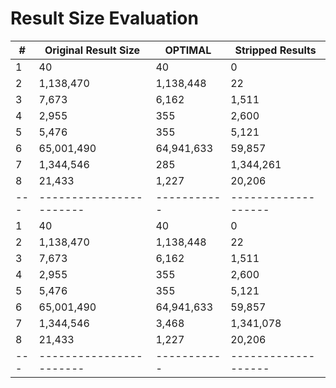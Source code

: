 # Result Size Evaluation

| # | Original Result Size	| OPTIMAL		| Stripped Results	|
|---|-----------------------|-----------|-------------------|
| 1 | 40										| 40 				| 0 								|
| 2 | 1,138,470 						| 1,138,448 | 22 								|
| 3 | 7,673 								| 6,162 		| 1,511 						|
| 4 | 2,955 								| 355 			| 2,600 						|
| 5 | 5,476 								| 355 			| 5,121 						|
| 6 | 65,001,490 						| 64,941,633| 59,857 						|
| 7 | 1,344,546 						| 285 			| 1,344,261 				|
| 8 | 21,433 								| 1,227 		| 20,206 						|
|---|-----------------------|-----------|-------------------|
| 1 | 40										| 40 				| 0 								|
| 2 | 1,138,470 						| 1,138,448 | 22 								|
| 3 | 7,673 								| 6,162 		| 1,511 						|
| 4 | 2,955 								| 355 			| 2,600 						|
| 5 | 5,476 								| 355				| 5,121 						|
| 6 | 65,001,490 						| 64,941,633| 59,857 						|
| 7 | 1,344,546 						| 3,468 		| 1,341,078 				|
| 8 | 21,433 								| 1,227 		| 20,206 						|
|---|-----------------------|-----------|-------------------|